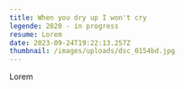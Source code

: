 ```yaml
---
title: When you dry up I won't cry
legende: 2020 - in progress
resume: Lorem
date: 2023-09-24T19:22:13.257Z
thumbnail: /images/uploads/dsc_0154bd.jpg
---
```

L﻿orem